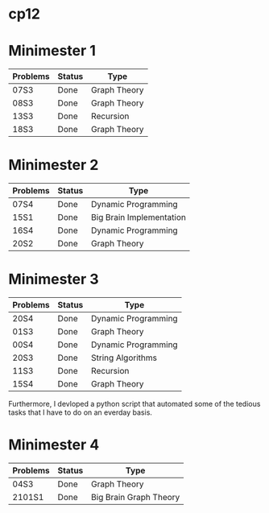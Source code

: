 # cp12
# Minimester 1
Problems | Status | Type
---------|--------|-----
07S3 | Done | Graph Theory
08S3 | Done | Graph Theory
13S3 | Done | Recursion
18S3 | Done | Graph Theory

# Minimester 2
Problems | Status | Type
---------|--------|-----
07S4 | Done | Dynamic Programming
15S1 | Done | Big Brain Implementation
16S4 | Done | Dynamic Programming
20S2 | Done | Graph Theory

# Minimester 3
Problems | Status | Type
---------|--------|-----
20S4 | Done | Dynamic Programming
01S3 | Done | Graph Theory
00S4 | Done | Dynamic Programming
20S3 | Done | String Algorithms
11S3 | Done | Recursion
15S4 | Done | Graph Theory

Furthermore, I devloped a python script that automated some of the tedious tasks that I have to do on an everday basis.

# Minimester 4
Problems | Status | Type
---------|------- |-----
04S3 | Done | Graph Theory
2101S1 | Done | Big Brain Graph Theory
